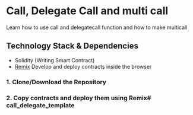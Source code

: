 # Call, Delegate Call and multi call
Learn how to use call and delegatecall function and how to make multicall

## Technology Stack & Dependencies

- Solidity (Writing Smart Contract)
- [Remix](https://remix.ethereum.org/) Develop and deploy contracts inside the browser


### 1. Clone/Download the Repository

### 2. Copy contracts and deploy them using Remix# call_delegate_template
